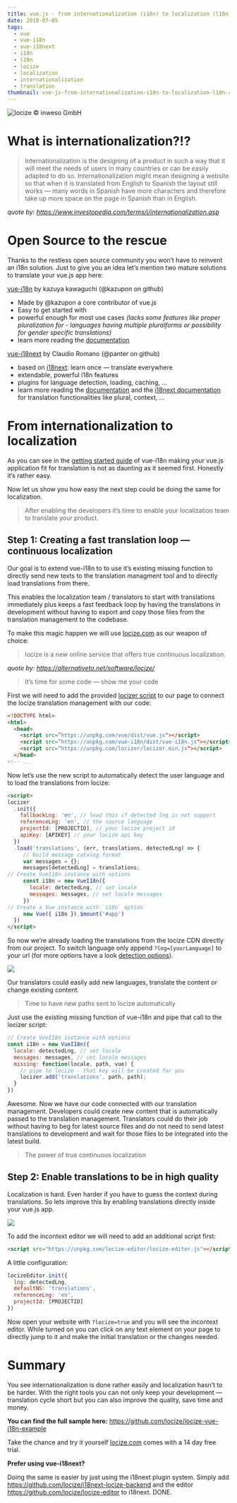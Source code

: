 ```yaml
---
title: vue.js - from internationalization (i18n) to localization (l10n) and back again
date: 2018-07-05
tags:
  - vue
  - vue-i18n
  - vue-i18next
  - i18n
  - l10n
  - locize
  - localization
  - internationalization
  - translation
thumbnail: vue-js-from-internationalization-i18n-to-localization-l10n-and-back-again/title.jpeg
---
```


![](title.jpeg "locize © inweso GmbH")

# What is internationalization?!?

>Internationalization is the designing of a product in such a way that it will meet the needs of users in many countries or can be easily adapted to do so. Internationalization might mean designing a website so that when it is translated from English to Spanish the layout still works — many words in Spanish have more characters and therefore take up more space on the page in Spanish than in English.

*quote by: https://www.investopedia.com/terms/i/internationalization.asp*

# Open Source to the rescue

Thanks to the restless open source community you won’t have to reinvent an i18n solution. Just to give you an idea let’s mention two mature solutions to translate your vue.js app here:

[vue-i18n](https://github.com/kazupon/vue-i18n) by kazuya kawaguchi (@kazupon on github)

- Made by @kazupon a core contributor of vue.js
- Easy to get started with
- powerful enough for most use cases *(lacks some features like proper pluralization for - languages having multiple pluralforms or possibility for gender specific translations)*
- learn more reading the [documentation](https://kazupon.github.io/vue-i18n/)

[vue-i18next](https://github.com/panter/vue-i18next/commits/master) by Claudio Romano (@panter on github)

- based on [i18next](https://www.i18next.com): learn once — translate everywhere
- extendable, powerful i18n features
- plugins for language detection, loading, caching, …
- learn more reading the [documentation](https://github.com/panter/vue-i18next) and the [i18next documentation](https://www.i18next.com/translation-function/essentials) for translation functionalities like plural, context, …

# From internationalization to localization

As you can see in the [getting started guide](https://kazupon.github.io/vue-i18n/guide/started.html) of vue-i18n making your vue.js application fit for translation is not as daunting as it seemed first. Honestly it’s rather easy.

Now let us show you how easy the next step could be doing the same for localization.

>After enabling the developers it’s time to enable your localization team to translate your product.

## Step 1: Creating a fast translation loop — continuous localization

Our goal is to extend vue-i18n to to use it’s existing missing function to directly send new texts to the translation managment tool and to directly load translations from there.

This enables the localization team / translators to start with translations immediately plus keeps a fast feedback loop by having the translations in development without having to export and copy those files from the translation management to the codebase.

To make this magic happen we will use [locize.com](https://locize.com) as our weapon of choice:

>locize is a new online service that offers true continuous localization.

*quote by: https://alternativeto.net/software/locize/*

>It’s time for some code — show me your code

First we will need to add the provided [locizer script](https://github.com/locize/locizer) to our page to connect the locize translation management with our code:

```html
<!DOCTYPE html>
<html>
  <head>
    <script src=”https://unpkg.com/vue/dist/vue.js"></script>
    <script src=”https://unpkg.com/vue-i18n/dist/vue-i18n.js"></script> 
    <script src=”https://unpkg.com/locizer/locizer.min.js"></script>
  </head>
<!-- ...
```

Now let’s use the new script to automatically detect the user language and to load the translations from locize:

```html
<script>
locizer
  .init({
    fallbackLng: 'en', // load this if detected lng is not support
    referenceLng: 'en', // the source language
    projectId: [PROJECTID], // your locize project id
    apiKey: [APIKEY] // your locize api key
  })
  .load('translations', (err, translations, detectedLng) => {
     // build message catalog format
     var messages = {};
     messages[detectedLng] = translations;
// Create VueI18n instance with options
     const i18n = new VueI18n({
       locale: detectedLng, // set locale
       messages: messages, // set locale messages
     })
// Create a Vue instance with `i18n` option
     new Vue({ i18n }).$mount('#app')
  })
</script>
```

So now we’re already loading the translations from the locize CDN directly from our project. To switch language only append `?lng=[yourLanguage]` to your url (for more options have a look [detection options](https://github.com/locize/locizer#init-options)).

![](locize_editor.png)

Our translators could easily add new languages, translate the content or change existing content.

>Time to have new paths sent to locize automatically

Just use the existing missing function of vue-i18n and pipe that call to the locizer script:

```js
// Create VueI18n instance with options
const i18n = new VueI18n({
  locale: detectedLng, // set locale
  messages: messages, // set locale messages
  missing: function(locale, path, vue) {
    // pipe to locize - that key will be created for you
    locizer.add('translations', path, path);
  }
})
```

Awesome. Now we have our code connected with our translation management. Developers could create new content that is automatically passed to the translation management. Translators could do their job without having to beg for latest source files and do not need to send latest translations to development and wait for those files to be integrated into the latest build.

>The power of true continuous localization

## Step 2: Enable translations to be in high quality

Localization is hard. Even harder if you have to guess the context during translations. So lets improve this by enabling translations directly inside your vue.js app.

![](locize_editor2.png)

To add the incontext editor we will need to add an additional script first:

```html
<script src="https://unpkg.com/locize-editor/locize-editor.js"></script>
```

A little configuration:

```js
locizeEditor.init({
  lng: detectedLng,
  defaultNS: 'translations',
  referenceLng: 'en',
  projectId: [PROJECTID]
})
```

Now open your website with `?locize=true` and you will see the incontext editor. While turned on you can click on any text element on your page to directly jump to it and make the initial translation or the changes needed.

# Summary

You see internationalization is done rather easily and localization hasn’t to be harder. With the right tools you can not only keep your development — translation cycle short but you can also improve the quality, save time and money.

**You can find the full sample here:** https://github.com/locize/locize-vue-i18n-example

Take the chance and try it yourself [locize.com](https://locize.com) comes with a 14 day free trial.

**Prefer using vue-i18next?**

Doing the same is easier by just using the i18next plugin system. Simply add https://github.com/locize/i18next-locize-backend and the editor https://github.com/locize/locize-editor to i18next. DONE.
